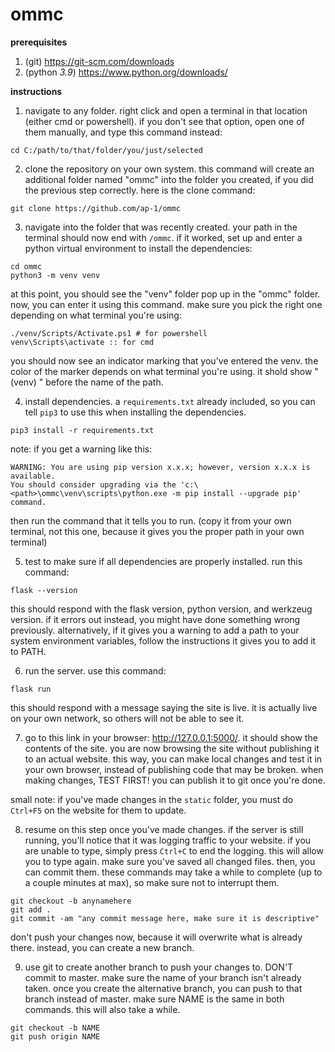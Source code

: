 # ommc

__prerequisites__
1. (git) https://git-scm.com/downloads
2. (python *3.9*) https://www.python.org/downloads/

__instructions__
1. navigate to any folder. right click and open a terminal in that location (either cmd or powershell). if you don't see that option, open one of them manually, and type this command instead:
```
cd C:/path/to/that/folder/you/just/selected
```

2. clone the repository on your own system. this command will create an additional folder named "ommc" into the folder you created, if you did the previous step correctly. here is the clone command:
```
git clone https://github.com/ap-1/ommc
```

3. navigate into the folder that was recently created. your path in the terminal should now end with `/ommc`. if it worked, set up and enter a python virtual environment to install the dependencies:
```
cd ommc
python3 -m venv venv
```
at this point, you should see the "venv" folder pop up in the "ommc" folder. now, you can enter it using this command. make sure you pick the right one depending on what terminal you're using:
```
./venv/Scripts/Activate.ps1 # for powershell
venv\Scripts\activate :: for cmd
```
you should now see an indicator marking that you've entered the venv. the color of the marker depends on what terminal you're using. it shold show "(venv) " before the name of the path.

4. install dependencies. a `requirements.txt` already included, so you can tell `pip3` to use this when installing the dependencies.
```
pip3 install -r requirements.txt
```

note: if you get a warning like this:
```
WARNING: You are using pip version x.x.x; however, version x.x.x is available.
You should consider upgrading via the 'c:\<path>\ommc\venv\scripts\python.exe -m pip install --upgrade pip' command.
```
then run the command that it tells you to run. (copy it from your own terminal, not this one, because it gives you the proper path in your own terminal)

5. test to make sure if all dependencies are properly installed. run this command:
```
flask --version
```
this should respond with the flask version, python version, and werkzeug version. if it errors out instead, you might have done something wrong previously. alternatively, if it gives you a warning to add a path to your system environment variables, follow the instructions it gives you to add it to PATH.

6. run the server. use this command:
```
flask run
```
this should respond with a message saying the site is live. it is actually live on your own network, so others will not be able to see it.

7. go to this link in your browser: http://127.0.0.1:5000/. it should show the contents of the site. you are now browsing the site without publishing it to an actual website. this way, you can make local changes and test it in your own browser, instead of publishing code that may be broken. when making changes, TEST FIRST! you can publish it to git once you're done.

small note: if you've made changes in the `static` folder, you must do `Ctrl+F5` on the website for them to update.

8. resume on this step once you've made changes. if the server is still running, you'll notice that it was logging traffic to your website. if you are unable to type, simply press `Ctrl+C` to end the logging. this will allow you to type again. make sure you've saved all changed files. then, you can commit them. these commands may take a while to complete (up to a couple minutes at max), so make sure not to interrupt them.
```
git checkout -b anynamehere
git add .
git commit -am "any commit message here, make sure it is descriptive"
```

don't push your changes now, because it will overwrite what is already there. instead, you can create a new branch.

9. use git to create another branch to push your changes to. DON'T commit to master. make sure the name of your branch isn't already taken. once you create the alternative branch, you can push to that branch instead of master. make sure NAME is the same in both commands. this will also take a while.
```
git checkout -b NAME
git push origin NAME
```
